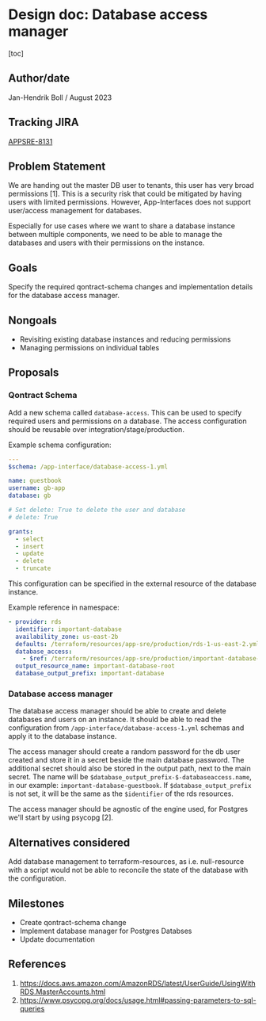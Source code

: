 # Design doc: Database access manager

[toc]

## Author/date

Jan-Hendrik Boll / August 2023

## Tracking JIRA

[APPSRE-8131](https://issues.redhat.com/browse/APPSRE-8131)

## Problem Statement

We are handing out the master DB user to tenants, this user has very broad permissions [1]. This is a security risk that could be mitigated by having users with limited permissions. However, App-Interfaces does not support user/access management for databases.

Especially for use cases where we want to share a database instance between multiple components, we need to be able to manage the databases and users with their permissions on the instance.

## Goals

Specify the required qontract-schema changes and implementation details for the database access manager.

## Nongoals

* Revisiting existing database instances and reducing permissions
* Managing permissions on individual tables

## Proposals

### Qontract Schema

Add a new schema called `database-access`. This can be used to specify required users and permissions on a database. The access configuration should be reusable over integration/stage/production. 

Example schema configuration:
```yaml
---
$schema: /app-interface/database-access-1.yml

name: guestbook
username: gb-app
database: gb

# Set delete: True to delete the user and database
# delete: True

grants:
  - select
  - insert
  - update
  - delete
  - truncate
```

This configuration can be specified in the external resource of the database instance.

Example reference in namespace:
```yaml
- provider: rds
  identifier: important-database
  availability_zone: us-east-2b
  defaults: /terraform/resources/app-sre/production/rds-1-us-east-2.yml
  database_access:
    - $ref: /terraform/resources/app-sre/production/important-database-guestbook.yml
  output_resource_name: important-database-root
  database_output_prefix: important-database
```

### Database access manager

The database access manager should be able to create and delete databases and users on an instance. It should be able to read the configuration from `/app-interface/database-access-1.yml` schemas and apply it to the database instance.

The access manager should create a random password for the db user created and store it in a secret beside the main database password. The additional secret should also be stored in the output path, next to the main secret. The name will be `$database_output_prefix-$-databaseaccess.name`, in our example: `important-database-guestbook`. If `$database_output_prefix` is not set, it will be the same as the `$identifier` of the rds resources.

The access manager should be agnostic of the engine used, for Postgres we'll start by using psycopg [2].


## Alternatives considered

Add database management to terraform-resources, as i.e. null-resource with a script would not be able to reconcile the state of the database with the configuration.

## Milestones

* Create qontract-schema change
* Implement database manager for Postgres Databses
* Update documentation


## References

1. https://docs.aws.amazon.com/AmazonRDS/latest/UserGuide/UsingWithRDS.MasterAccounts.html
2. https://www.psycopg.org/docs/usage.html#passing-parameters-to-sql-queries
